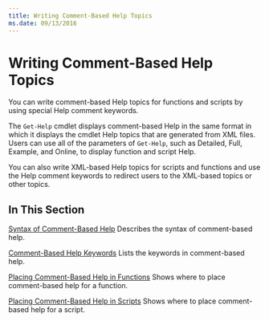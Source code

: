 ```yaml
---
title: Writing Comment-Based Help Topics
ms.date: 09/13/2016
---
```

# Writing Comment-Based Help Topics

You can write comment-based Help topics for functions and scripts by using special Help comment keywords.

 The `Get-Help` cmdlet displays comment-based Help in the same format in which it displays the
 cmdlet Help topics that are generated from XML files. Users can use all of the parameters of
 `Get-Help`, such as Detailed, Full, Example, and Online, to display function and script Help.

 You can also write XML-based Help topics for scripts and functions and use the Help comment
 keywords to redirect users to the XML-based topics or other topics.

## In This Section

 [Syntax of Comment-Based Help](./syntax-of-comment-based-help.md)
 Describes the syntax of comment-based help.

 [Comment-Based Help Keywords](./comment-based-help-keywords.md)
 Lists the keywords in comment-based help.

 [Placing Comment-Based Help in Functions](./placing-comment-based-help-in-functions.md)
 Shows where to place comment-based help for a function.

 [Placing Comment-Based Help in Scripts](./placing-comment-based-help-in-scripts.md)
 Shows where to place comment-based help for a script.
